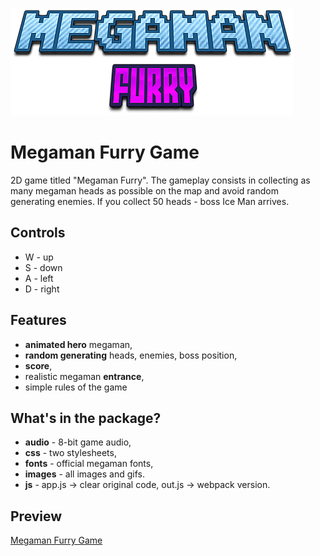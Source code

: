 ![Megaman Furry](https://github.com/TuneLord/Megaman_Furry_Game/blob/master/images/logosecond.png)

# Megaman Furry Game
2D game titled "Megaman Furry". The gameplay consists in collecting as many megaman heads as possible on the map and avoid random generating enemies. If you collect 50 heads - boss Ice Man arrives.

## Controls
* W - up
* S - down
* A - left
* D - right

## Features
* **animated hero** megaman, 
* **random generating** heads, enemies, boss position, 
* **score**, 
* realistic megaman **entrance**, 
* simple rules of the game 

## What's in the package?
* **audio** - 8-bit game audio,
* **css** - two stylesheets,
* **fonts** - official megaman fonts,
* **images** - all images and gifs. 
* **js** - app.js -> clear original code, out.js -> webpack version.

## Preview
[Megaman Furry Game](https://tunelord.github.io/Megaman_Furry_Game/)
